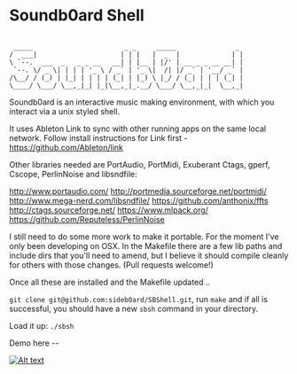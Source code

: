 # Soundb0ard Shell

```

 _____                       _ _     _____               _
/  ___|                     | | |   |  _  |             | |
\ `--.  ___  _   _ _ __   __| | |__ | |/' | __ _ _ __ __| |
 `--. \/ _ \| | | | '_ \ / _` | '_ \|  /| |/ _` | '__/ _` |
/\__/ / (_) | |_| | | | | (_| | |_) \ |_/ / (_| | | | (_| |
\____/ \___/ \__,_|_| |_|\__,_|_.__/ \___/ \__,_|_|  \__,_|

```


Soundb0ard is an interactive music making environment, with which you interact via a unix styled shell.

It uses Ableton Link to sync with other running apps on the same local network. Follow install instructions for Link first - https://github.com/Ableton/link

Other libraries needed are PortAudio, PortMidi, Exuberant Ctags, gperf, Cscope, PerlinNoise and libsndfile:

http://www.portaudio.com/
http://portmedia.sourceforge.net/portmidi/
http://www.mega-nerd.com/libsndfile/
https://github.com/anthonix/ffts
http://ctags.sourceforge.net/
https://www.mlpack.org/
https://github.com/Reputeless/PerlinNoise

I still need to do some more work to make it portable. For the moment I've only been developing on OSX. In the Makefile there are a few lib paths and include dirs that you'll need to amend, but I believe it should compile cleanly for others with those changes. (Pull requests welcome!)


Once all these are installed and the Makefile updated ..

`git clone git@github.com:sideb0ard/SBShell.git`,
run `make`
and if all is successful, you should have a new `sbsh` command in your directory.

Load it up:
`./sbsh`

Demo here --

[![Alt text](https://img.youtube.com/vi/wNFlijArs2g/0.jpg)](https://www.youtube.com/watch?v=9h3SCJWIl4w)

